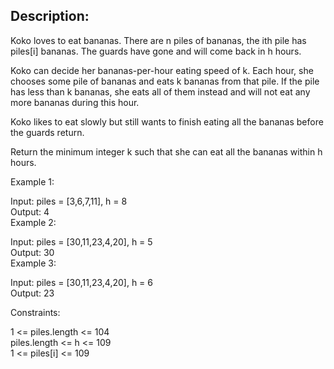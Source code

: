 ## Description:  
Koko loves to eat bananas. There are n piles of bananas, the ith pile has piles[i] bananas. The guards have gone and will come back in h hours.  

Koko can decide her bananas-per-hour eating speed of k. Each hour, she chooses some pile of bananas and eats k bananas from that pile. If the pile has less than k bananas, she eats all of them instead and will not eat any more bananas during this hour.  

Koko likes to eat slowly but still wants to finish eating all the bananas before the guards return.  

Return the minimum integer k such that she can eat all the bananas within h hours.  

 

Example 1:  

Input: piles = [3,6,7,11], h = 8  
Output: 4  
Example 2:  

Input: piles = [30,11,23,4,20], h = 5  
Output: 30  
Example 3:  

Input: piles = [30,11,23,4,20], h = 6  
Output: 23  
 

Constraints:  

1 <= piles.length <= 104  
piles.length <= h <= 109  
1 <= piles[i] <= 109  
